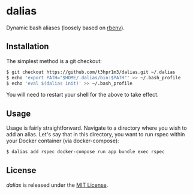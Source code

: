 dalias
======
Dynamic bash aliases (loosely based on [rbenv](https://github.com/rbenv/rbenv)).

Installation
------------
The simplest method is a git checkout:
```sh
$ git checkout https://github.com/t3hpr1m3/dalias.git ~/.dalias
$ echo 'export PATH="$HOME/.dalias/bin:$PATH"' >> ~/.bash_profile
$ echo 'eval $(dalias init)' >> ~/.bash_profile
```

You will need to restart your shell for the above to take effect.

Usage
-----
Usage is fairly straightforward.  Navigate to a directory where you wish to add an alias.  Let's say that in this directory, you want to run rspec within your Docker container (via docker-compose):
```sh
$ dalias add rspec docker-compose run app bundle exec rspec
```

License
-------
*dalias* is released under the [MIT License](https://github.com/t3hpr1m3/dalias/blob/master/LICENSE).
